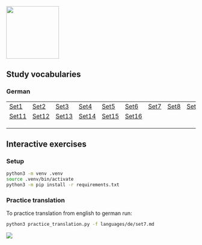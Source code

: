 <img src="https://github.com/user-attachments/assets/8a4c8e49-12f2-4256-90de-e115be2fa490" width="140" />  

## Study vocabularies  
### German  

|          |          |          |          |          |          |          |          |          |          |
|----------|----------|----------|----------|----------|----------|----------|----------|----------|----------|
| [Set1](https://github.com/mostafa-asg/tooti/blob/main/languages/de/set1.md)   |[Set2](https://github.com/mostafa-asg/tooti/blob/main/languages/de/set2.md)      |  [Set3](https://github.com/mostafa-asg/tooti/blob/main/languages/de/set3.md)    |  [Set4](https://github.com/mostafa-asg/tooti/blob/main/languages/de/set4.md)    |  [Set5](https://github.com/mostafa-asg/tooti/blob/main/languages/de/set5.md)    |  [Set6](https://github.com/mostafa-asg/tooti/blob/main/languages/de/set6.md)    |  [Set7](https://github.com/mostafa-asg/tooti/blob/main/languages/de/set7.md)    |  [Set8](https://github.com/mostafa-asg/tooti/blob/main/languages/de/set8.md)   | [Set9](https://github.com/mostafa-asg/tooti/blob/main/languages/de/set9.md)     |  [Set10](https://github.com/mostafa-asg/tooti/blob/main/languages/de/set10.md)    |
|  [Set11](https://github.com/mostafa-asg/tooti/blob/main/languages/de/set11.md)   |  [Set12](https://github.com/mostafa-asg/tooti/blob/main/languages/de/set12.md)    |  [Set13](https://github.com/mostafa-asg/tooti/blob/main/languages/de/set13.md)    |  [Set14](https://github.com/mostafa-asg/tooti/blob/main/languages/de/set14.md)   |  [Set15](https://github.com/mostafa-asg/tooti/blob/main/languages/de/set15.md)    |  [Set16](https://github.com/mostafa-asg/tooti/blob/main/languages/de/set16.md)    |      |      |      |      |
|     |      |      |      |      |      |      |      |      |      |
|     |      |      |      |      |      |      |      |      |      |
|     |      |      |      |      |      |      |      |      |      |

## Interactive exercises
### Setup
```Bash
python3 -m venv .venv
source .venv/bin/activate
python3 -m pip install -r requirements.txt
```
### Practice translation
To practice translation from english to german run:
```Bash
python3 practice_translation.py -f languages/de/set7.md
```
<img src="https://github.com/user-attachments/assets/dbe2d8c2-722b-43ca-bae3-5843104f5463" />

